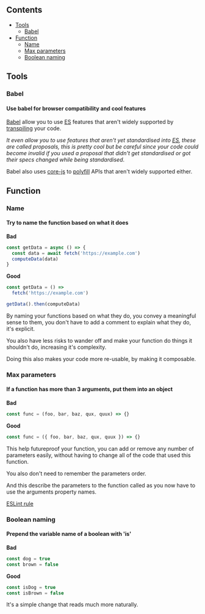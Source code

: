 ## Contents
- [Tools](#tools)
  - [Babel](#babel)
- [Function](#function)
  - [Name](#name)
  - [Max parameters](#max-parameters)
  - [Boolean naming](#boolean-naming)

## Tools
### Babel
#### Use babel for browser compatibility and cool features
[Babel](https://babeljs.io/) allow you to use [ES](https://en.wikipedia.org/wiki/ECMAScript) features that aren't widely supported by [transpiling](https://en.wikipedia.org/wiki/Source-to-source_compiler) your code.

*It even allow you to use features that aren't yet standardised into [ES](https://en.wikipedia.org/wiki/ECMAScript), these are called proposals, this is pretty cool but be careful since your code could become invalid if you used a proposal that didn't get standardised or got their specs changed while being standardised*.

Babel also uses [core-js](https://github.com/zloirock/core-js) to [polyfill](https://en.wikipedia.org/wiki/Polyfill_(programming)) APIs that aren't widely supported either.

## Function
### Name
#### Try to name the function based on what it does
**Bad**
```js
const getData = async () => {
  const data = await fetch('https://example.com')
  computeData(data)
}
```
**Good**
```js
const getData = () =>
  fetch('https://example.com')

getData().then(computeData)
```
By naming your functions based on what they do, you convey a meaningful sense to them, you don't have to add a comment to explain what they do, it's explicit.

You also have less risks to wander off and make your function do things it shouldn't do, increasing it's complexity.

Doing this also makes your code more re-usable, by making it composable.

### Max parameters
#### If a function has more than 3 arguments, put them into an object
**Bad**
```js
const func = (foo, bar, baz, qux, quux) => {}
```
**Good**
```js
const func = ({ foo, bar, baz, qux, quux }) => {}
```
This help futureproof your function, you can add or remove any number of parameters easily, without having to change all of the code that used this function.

You also don't need to remember the parameters order.

And this describe the parameters to the function called as you now have to use the arguments property names.

[ESLint rule](https://eslint.org/docs/rules/max-params)

### Boolean naming
#### Prepend the variable name of a boolean with 'is'
**Bad**
```js
const dog = true
const brown = false
```
**Good**
```js
const isDog = true
const isBrown = false
```

It's a simple change that reads much more naturally.
